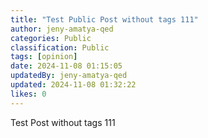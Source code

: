 ```yaml
---
title: "Test Public Post without tags 111"
author: jeny-amatya-qed
categories: Public
classification: Public
tags: [opinion]
date: 2024-11-08 01:15:05 
updatedBy: jeny-amatya-qed
updated: 2024-11-08 01:32:22 
likes: 0
---
```


Test Post without tags 111 